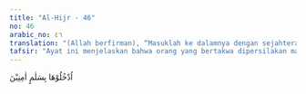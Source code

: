 ```yaml
---
title: "Al-Hijr - 46"
no: 46
arabic_no: ٤٦
translation: "(Allah berfirman), “Masuklah ke dalamnya dengan sejahtera dan aman.”"
tafsir: "Ayat ini menjelaskan bahwa orang yang bertakwa dipersilakan masuk ke dalam surga. Di sana mereka akan selamat, sejahtera, aman, dan sentosa, serta tiada rasa takut sedih, dan gundah. Tidak ada suatu apa pun yang mengganggu ketenangan perasaan mereka, dan tidak ada bencana yang akan menyusahkan, bahkan Allah akan menurunkan nikmat yang tiada putus-putusnya."
---
```

اُدْخُلُوْهَا بِسَلٰمٍ اٰمِنِيْنَ 